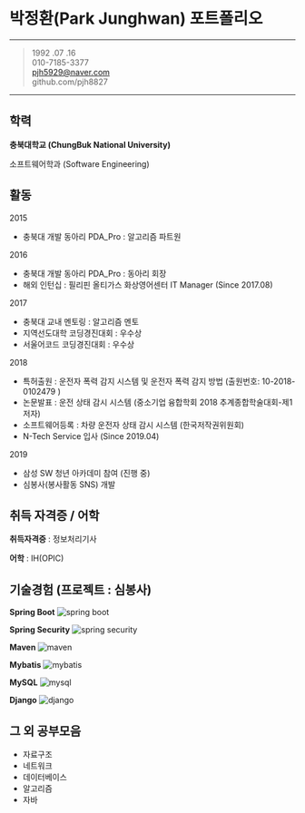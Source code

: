# 박정환(Park Junghwan) 포트폴리오

-------------------     ----------------------------
> 1992 .07 .16                    
> 010-7185-3377                  
> pjh5929@naver.com     
> github.com/pjh8827 

-------------------     ----------------------------

학력
---------

**충북대학교  (ChungBuk National University)** 

소프트웨어학과 (Software Engineering)



활동
---------

2015 

* 충북대 개발 동아리 PDA_Pro : 알고리즘 파트원

2016

* 충북대 개발 동아리 PDA_Pro : 동아리 회장
* 해외 인턴십 : 필리핀 올티가스 화상영어센터 IT Manager (Since 2017.08)

2017

* 충북대 교내 멘토링 : 알고리즘 멘토
* 지역선도대학 코딩경진대회 : 우수상
* 서울어코드 코딩경진대회 : 우수상

2018

* 특허출원 : 운전자 폭력 감지 시스템 및 운전자 폭력 감지 방법 (출원번호:  10-2018-0102479 )
* 논문발표 : 운전 상태 감시 시스템 (중소기업 융합학회 2018 추계종합학술대회-제1저자)
* 소프트웨어등록 :  차량 운전자 상태 감시 시스템 (한국저작권위원회) 
* N-Tech Service 입사 (Since 2019.04)

2019

* 삼성 SW 청년 아카데미 참여 (진행 중)
* 심봉사(봉사활동 SNS) 개발



취득 자격증 / 어학
----------

**취득자격증** : 정보처리기사

**어학** : IH(OPIC) 



기술경험 (프로젝트 : 심봉사)
--------------------

**Spring Boot** ![spring boot](https://img.shields.io/badge/spring_boot-2.2.4-Green?logo=spring )

**Spring Security** ![spring security](https://img.shields.io/badge/spring_security-2.2.4-Green?logo=spring )

**Maven** ![maven](https://img.shields.io/badge/maven-4.0.0-red?logo=apache )

**Mybatis** ![mybatis](https://img.shields.io/badge/mabatis-2.1.1-black ) 

**MySQL** ![mysql](https://img.shields.io/badge/mysql-8.0.19-blue?logo=mysql)

**Django** ![django](https://img.shields.io/badge/django-2.2.7-yellow?logo=django)

[ref]: https://github.com/pjh8827/Portfolio/tree/master/Simbongsa/back_end



그 외 공부모음
----------------------------------------

* 자료구조
* 네트워크
* 데이터베이스
* 알고리즘
* 자바

